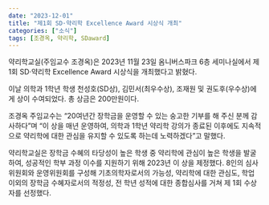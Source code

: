 ```yaml
---
date: "2023-12-01"
title: "제1회 SD·약리학 Excellence Award 시상식 개최"
categories: ["소식"]
tags: [조경옥, 약리학, SDaward]
---
```


<!--![IMG_3943](https://github.com/pharmacologycuk/homepage/assets/6946821/19e78726-c2ae-41e8-8769-a07f81a8b498)-->

약리학교실(주임교수 조경옥)은 2023년 11월 23일 옴니버스파크 6층 세미나실에서 제1회 SD·약리학 Excellence Award 시상식을 개최했다고 밝혔다.

이날 의학과 1학년 학생 천성호(SD상), 김민서(최우수상), 조재원 및 권도후(우수상)에게 상이 수여되었다. 총 상금은 200만원이다.

조경옥 주임교수는 “20여년간 장학금을 운영할 수 있는 숭고한 기부를 해 주신 분께 감사하다”며 “이 상을 매년 운영하여, 의학과 1학년 약리학 강의가 종료된 이후에도 지속적으로 약리학에 대한 관심을 유지할 수 있도록 하는데 노력하겠다”고 말했다.

약리학교실은 ﻿﻿장학금 수혜의 타당성이 높은 학생 중 약리학에 관심이 높은 학생을 발굴하여, 성공적인 학부 과정 이수를 지원하기 위해 2023년 이 상을 제정했다. 8인의 심사위원회와 운영위원회를 구성해 기초의학자로서의 가능성, 약리학에 대한 관심도, 학업 이외의 장학금 수혜자로서의 적정성, ﻿﻿전 학년 성적에 대한 종합심사를 거쳐 제 1회 수상자를 선정했다.

